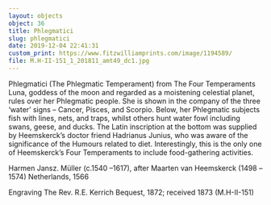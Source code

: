 ```yaml
---
layout: objects
object: 36
title: Phlegmatici
slug: phlegmatici
date: 2019-12-04 22:41:31
custom_print: https://www.fitzwilliamprints.com/image/1194589/
file: M.H-II-151_1_201811_amt49_dc1.jpg
---
```


Phlegmatici  (The Phlegmatic Temperament) from The Four Temperaments  Luna, goddess of the moon and regarded as a moistening celestial planet, rules over her Phlegmatic people. She is shown in the  company of the three ‘water’ signs – Cancer, Pisces, and Scorpio. Below, her Phlegmatic subjects fish with lines, nets, and traps,  whilst others hunt water fowl including swans, geese, and ducks. The Latin inscription at  the bottom was supplied by Heemskerck’s doctor friend Hadrianus Junius, who was aware of the significance of the Humours related  to diet. Interestingly, this is the only one of Heemskerck’s Four Temperaments to include food-gathering activities.

Harmen Jansz. Müller (c.1540 –1617), after Maarten van Heemskerck (1498 –1574)  Netherlands, 1566  

Engraving  The Rev. R.E. Kerrich Bequest, 1872; received 1873 (M.H-II-151)
